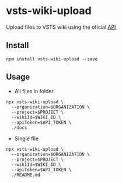 # vsts-wiki-upload

Upload files to VSTS wiki using the oficial [API](https://docs.microsoft.com/en-us/rest/api/azure/devops/wiki/pages?view=azure-devops-rest-5.0)

## Install

```
npm install vsts-wiki-upload --save
```

## Usage

- All files in folder

```
npx vsts-wiki-upload \
  --organization=$ORGANIZATION \
  --project=$PROJECT \
  --wikiId=$WIKI_ID \
  --apiToken=$API_TOKEN \
  ./docs
```

- Single file

```
npx vsts-wiki-upload \
  --organization=$ORGANIZATION \
  --project=$PROJECT \
  --wikiId=$WIKI_ID \
  --apiToken=$API_TOKEN \
  ./README.md
```
